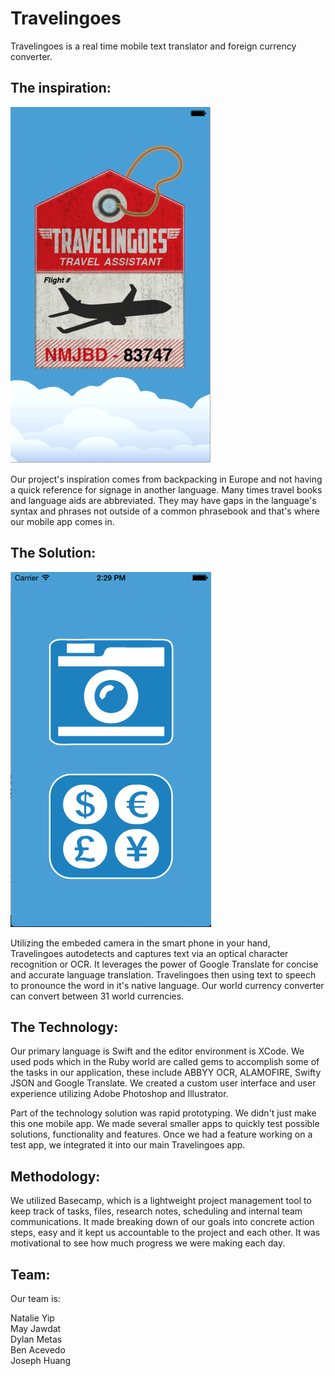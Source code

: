 <h1>Travelingoes</h1>
Travelingoes is a real time mobile text translator and foreign currency converter.

<h2>The inspiration:</h2>

<img src="https://github.com/bacevedo01/Travel-Lingo/blob/master/Travelingoes_3.png?raw=true">

Our project's inspiration comes from backpacking in Europe and not having a quick reference for signage in another language. Many times travel books and language aids are abbreviated. They may have gaps in the language's syntax and phrases not outside of a common phrasebook and that's where our mobile app comes in.


<h2>The Solution:</h2>

<img src="https://github.com/bacevedo01/Travel-Lingo/blob/master/Travelingoes_1.png?raw=true">

Utilizing the embeded camera in the smart phone in your hand, Travelingoes autodetects and captures text via an optical character recognition or OCR.
It leverages the power of Google Translate for concise and accurate language translation. Travelingoes then using text to speech to pronounce the word in it's native language.
Our world currency converter can convert between 31 world currencies.

<h2>The Technology:</h2>

Our primary language is Swift and the editor environment is XCode.
We used pods which in the Ruby world are called gems to accomplish some of the tasks in our application, these include ABBYY OCR, ALAMOFIRE, Swifty JSON and Google Translate.
We created a custom user interface and user experience utilizing Adobe Photoshop and Illustrator.

Part of the technology solution was rapid prototyping. We didn't just make this one mobile app. We made several smaller apps to quickly test possible solutions, functionality and features.
Once we had a feature working on a test app, we integrated it into our main Travelingoes app. 

<h2>Methodology:</h2>

We utilized Basecamp, which is a lightweight project management tool to keep track of tasks, files, research notes, scheduling and internal team communications. It made breaking down of our goals into concrete action steps, easy and it kept us accountable to the project and each other. It was motivational to see how much progress we were making each day.

<h2>Team:</h2>

Our team is:

Natalie Yip<br>
May Jawdat<br>
Dylan Metas<br>
Ben Acevedo<br>
Joseph Huang<br>
